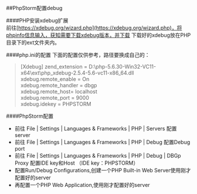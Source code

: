 ##PhpStorm配置debug

####PHP安装xdebug扩展  
前往[https://xdebug.org/wizard.php](https://xdebug.org/wizard.php)，将phpinfo信息输入，获知需要下载xdebug版本，并下载
下载好的xdebug放在PHP目录下的ext文件夹内。

####php.ini的配置
下面的配置仅供参考，路径要换成自己的：
>[Xdebug]
zend_extension = D:\php-5.6.30-Win32-VC11-x64\ext\php_xdebug-2.5.4-5.6-vc11-x86_64.dll  
xdebug.remote_enable = On  
xdebug.remote_handler = dbgp   
xdebug.remote_host= localhost  
xdebug.remote_port = 9000  
xdebug.idekey = PHPSTORM  

####PhpStorm配置
* 前往 File | Settings | Languages & Frameworks | PHP | Servers 配置server  
* 前往 File | Settings | Languages & Frameworks | PHP | Debug 配置Debug port
* 前往 File | Settings | Languages & Frameworks | PHP | Debug | DBGp Proxy 配置IDE key和Host 
（IDE key：PHPSTORM）
* 配置Run/Debug Configurations,创建一个PHP Built-in Web Server使用刚才配置好的server   
* 再配置一个PHP Web Application,使用刚才配置好的server